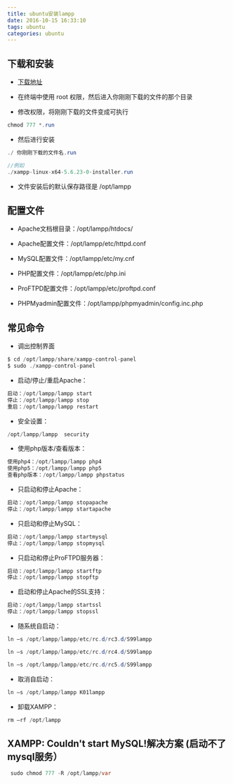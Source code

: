 ```yaml
---
title: ubuntu安装lampp
date: 2016-10-15 16:33:10
tags: ubuntu
categories: ubuntu
---
```


## 下载和安装

- [下载地址](https://www.apachefriends.org/zh_cn/index.html)

- 在终端中使用 root 权限，然后进入你刚刚下载的文件的那个目录

- 修改权限，将刚刚下载的文件变成可执行

```java
chmod 777 *.run
```

- 然后进行安装

```java
./ 你刚刚下载的文件名.run

//例如
./xampp-linux-x64-5.6.23-0-installer.run
```

- 文件安装后的默认保存路径是 /opt/lampp

## 配置文件

- Apache文档根目录：/opt/lampp/htdocs/

- Apache配置文件：/opt/lampp/etc/httpd.conf

- MySQL配置文件：/opt/lampp/etc/my.cnf

- PHP配置文件：/opt/lampp/etc/php.ini

- ProFTPD配置文件：/opt/lampp/etc/proftpd.conf

- PHPMyadmin配置文件：/opt/lampp/phpmyadmin/config.inc.php

<!-- more -->

## 常见命令

- 调出控制界面

```java
$ cd /opt/lampp/share/xampp-control-panel
$ sudo ./xampp-control-panel
```

- 启动/停止/重启Apache：

```java
启动：/opt/lampp/lampp start
停止：/opt/lampp/lampp stop
重启：/opt/lampp/lampp restart
```
- 安全设置：

```java
/opt/lampp/lampp  security
```

- 使用php版本/查看版本：

```java
使用php4：/opt/lampp/lampp php4
使用php5：/opt/lampp/lampp php5
查看php版本：/opt/lampp/lampp phpstatus
```
- 只启动和停止Apache：

```java
启动：/opt/lampp/lampp stopapache
停止：/opt/lampp/lampp startapache
```

- 只启动和停止MySQL：

```java
启动：/opt/lampp/lampp startmysql
停止：/opt/lampp/lampp stopmysql
```

- 只启动和停止ProFTPD服务器：

```java
启动：/opt/lampp/lampp startftp
停止：/opt/lampp/lampp stopftp
```

- 启动和停止Apache的SSL支持：

```java
启动：/opt/lampp/lampp startssl
停止：/opt/lampp/lampp stopssl
```

- 随系统自启动：

```java
ln –s /opt/lampp/lampp/etc/rc.d/rc3.d/S99lampp

ln –s /opt/lampp/lampp/etc/rc.d/rc4.d/S99lampp

ln –s /opt/lampp/lampp/etc/rc.d/rc5.d/S99lampp
```

- 取消自启动：

```java
ln –s /opt/lampp/lampp K01lampp
```
            
- 卸载XAMPP：

```java
rm –rf /opt/lampp
```

## XAMPP: Couldn't start MySQL!解决方案 (启动不了mysql服务）

```java
 sudo chmod 777 -R /opt/lampp/var
```
